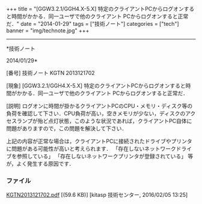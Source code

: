 ﻿+++
title = "[GGW3.2.1/GGH4.X-5.X] 特定のクライアントPCからログオンすると時間がかかる．同一ユーザで他のクライアント PCからログオンすると正常だ．"
date = "2014-01-29"
tags = ["技術ノート"]
categories = ["tech"]
banner = "img/technote.jpg"
+++

-----------------------------------------------------------------------------------------------------------------------------

*技術ノート

2014/01/29*


[番号]
技術ノート KGTN 2013121702

[現象]
[GGW3.2.1/GGH4.X-5.X]
特定のクライアントPCからログオンすると時間がかかる．同一ユーザで他のクライアント
PCからログオンすると正常だ．

[説明]
ログオンに時間が掛かるクライアントPCのCPU・メモリ・ディスク等の負荷を確認して下さい．CPU負荷が高い，空きメモリが少ない，ディスクのアクセスランプが殆ど点灯状態，このような状況であれば，クライアントPC自体に問題がありますので，この問題を解決して下さい．

上記の内容が正常な場合は，クライアントPCに接続されたドライブやプリンタに問題がある可能性が高いと考えられます．
「存在しないネットワークドライブを参照している」
「存在しないネットワークプリンタが登録されている」
等が，よく発生する原因です．


### ファイル

 
 


[KGTN2013121702.pdf](http://techreport.kitasp.net/attachments/download/2425/KGTN2013121702.pdf)
 [(59.6 KB)] [kitasp 技術センター, 2016/02/05
13:25]


 


 


